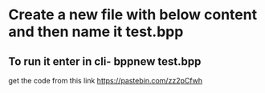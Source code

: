 # Create a new file with below content and then name it test.bpp
## To run it enter in cli- bppnew test.bpp 

get the code from this link
https://pastebin.com/zz2pCfwh